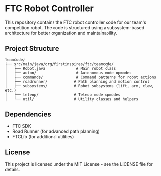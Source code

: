 # FTC Robot Controller

This repository contains the FTC robot controller code for our team's competition robot. The code is structured using a subsystem-based architecture for better organization and maintainability.

## Project Structure

```
TeamCode/
├── src/main/java/org/firstinspires/ftc/teamcode/
│   ├── Robot.java              # Main robot class
│   ├── auton/                  # Autonomous mode opmodes
│   ├── commands/               # Command patterns for robot actions
│   ├── roadrunner/            # Path planning and motion control
│   ├── subsystems/            # Robot subsystems (lift, arm, claw, etc.)
│   ├── teleop/                # Teleop mode opmodes
│   └── util/                  # Utility classes and helpers
```

## Dependencies

- FTC SDK
- Road Runner (for advanced path planning)
- FTCLib (for additional utilities)

## License

This project is licensed under the MIT License - see the LICENSE file for details.
